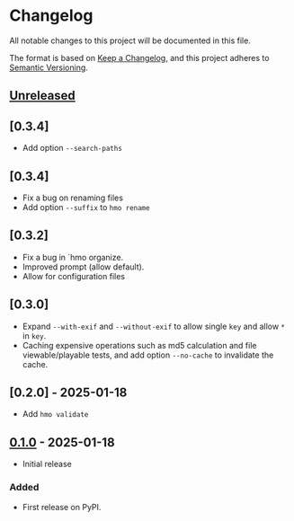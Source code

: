 # Changelog

All notable changes to this project will be documented in this file.

The format is based on [Keep a Changelog](https://keepachangelog.com/en/1.0.0/),
and this project adheres to [Semantic Versioning](https://semver.org/spec/v2.0.0.html).

## [Unreleased]

## [0.3.4]

- Add option `--search-paths`

## [0.3.4]

- Fix a bug on renaming files
- Add option `--suffix` to `hmo rename`

## [0.3.2]

- Fix a bug in `hmo organize.
- Improved prompt (allow default).
- Allow for configuration files

## [0.3.0]

- Expand `--with-exif` and `--without-exif` to allow single `key` and allow `*` in `key`.
- Caching expensive operations such as md5 calculation and file viewable/playable tests, and add option `--no-cache` to invalidate the cache.

## [0.2.0] - 2025-01-18

- Add `hmo validate`

## [0.1.0] - 2025-01-18

- Initial release

### Added

- First release on PyPI.

[Unreleased]: https://github.com/BoPeng/home-media-organizer/compare/v0.1.0...HEAD
[0.1.0]: https://github.com/BoPeng/home-media-organizer/compare/releases/tag/v0.1.0
